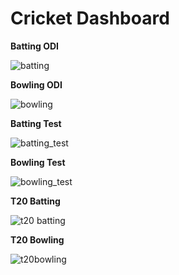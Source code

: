 # Cricket Dashboard

**Batting ODI**

![batting](https://github.com/mohitpandey28/Cricket-Dashboard/assets/149960816/b9a8dbdf-e531-4934-91c4-d53a33c32fbd)

**Bowling ODI**

![bowling](https://github.com/mohitpandey28/Cricket-Dashboard/assets/149960816/37d99f6d-7648-4f9d-85ad-359a5b9573df)

**Batting Test**

![batting_test](https://github.com/mohitpandey28/Cricket-Dashboard/assets/149960816/730a4c9f-b153-4fe3-bd13-29f3d71580e7)

**Bowling Test**

![bowling_test](https://github.com/mohitpandey28/Cricket-Dashboard/assets/149960816/8f53bd9d-8909-456e-aa1f-e110fe54f50e)

**T20 Batting**

![t20 batting](https://github.com/mohitpandey28/Cricket-Dashboard/assets/149960816/7b2c0557-d10f-408c-a2f6-175c78b56a05)

**T20 Bowling**

![t20bowling](https://github.com/mohitpandey28/Cricket-Dashboard/assets/149960816/e98b161d-7a87-4669-85e0-46cf702cc33e)
